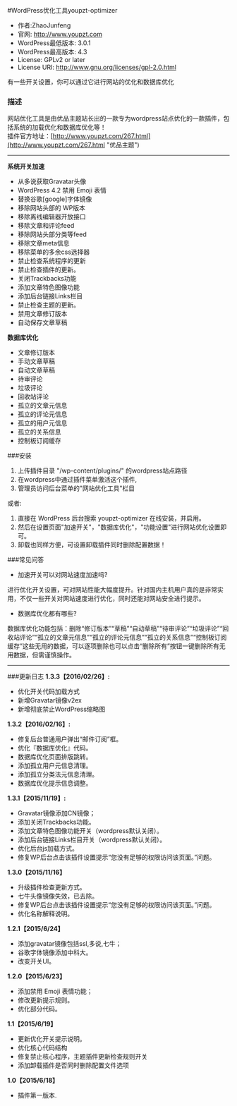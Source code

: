 
#WordPress优化工具youpzt-optimizer
* 作者:ZhaoJunfeng  
* 官网: http://www.youpzt.com  
* WordPress最低版本: 3.0.1  
* WordPress最高版本: 4.3  
* License: GPLv2 or later  
* License URI: http://www.gnu.org/licenses/gpl-2.0.html

有一些开关设置，你可以通过它进行网站的优化和数据库优化

### 描述
网站优化工具是由优品主题站长出的一款专为wordpress站点优化的一款插件，包括系统的加载优化和数据库优化等！  
插件官方地址：[http://www.youpzt.com/267.html](http://www.youpzt.com/267.html "优品主题")
***
**系统开关加速**
* 从多说获取Gravatar头像
* WordPress 4.2 禁用 Emoji 表情
* 替换谷歌[google]字体镜像
* 移除网站头部的 WP版本
* 移除离线编辑器开放接口
* 移除文章和评论feed
* 移除网站头部分类等feed
* 移除文章meta信息
* 移除菜单的多余css选择器
* 禁止检查系统程序的更新
* 禁止检查插件的更新。
* 关闭Trackbacks功能
* 添加文章特色图像功能
* 添加后台链接Links栏目
* 禁止检查主题的更新。
* 禁用文章修订版本
* 自动保存文章草稿

**数据库优化**
* 文章修订版本
* 手动文章草稿
* 自动文章草稿
* 待审评论
* 垃圾评论
* 回收站评论
* 孤立的文章元信息
* 孤立的评论元信息
* 孤立的用户元信息
* 孤立的关系信息
* 控制板订阅缓存


###安装

1. 上传插件目录 "/wp-content/plugins/" 的wordpress站点路径
2. 在wordpress中通过插件菜单激活这个插件,
3. 管理员访问后台菜单的"网站优化工具"栏目  

或者:

1. 直接在 WordPress 后台搜索 youpzt-optimizer 在线安装，并启用。
2. 然后在设置页面"加速开关"，"数据库优化"，"功能设置"进行网站优化设置即可。
3. 卸载也同样方便，可设置卸载插件同时删除配置数据！

###常见问答

* 加速开关可以对网站速度加速吗?

进行优化开关设置，可对网站性能大幅度提升。针对国内主机用户真的是非常实用，不仅一些开关对网站速度进行优化，同时还能对网站安全进行提示。

* 数据库优化都有哪些?

数据库优化功能包括：删除“修订版本”“草稿”“自动草稿”“待审评论”“垃圾评论”“回收站评论”“孤立的文章元信息”“孤立的评论元信息”“孤立的关系信息”“控制板订阅缓存”这些无用的数据，可以逐项删除也可以点击“删除所有”按钮一键删除所有无用数据，但需谨慎操作。

***
###更新日志
**1.3.3【2016/02/26】:**
* 优化开关代码加载方式
* 新增Gravatar镜像v2ex
* 新增彻底禁止WordPress缩略图

**1.3.2【2016/02/16】:**
* 修复后台普通用户弹出“邮件订阅”框。
* 优化『数据库优化』代码。
* 数据库优化页面排版跳转。
* 添加孤立用户元信息清理。
* 添加孤立分类法元信息清理。
* 数据库优化提示信息调整。

**1.3.1【2015/11/19】:**

* Gravatar镜像添加CN镜像；
* 添加关闭Trackbacks功能。
* 添加文章特色图像功能开关（wordpress默认关闭）。
* 添加后台链接Links栏目开关（wordpress默认关闭）。
* 优化后台js加载方式。
* 修复WP后台点击该插件设置提示“您没有足够的权限访问该页面。”问题。


**1.3.0【2015/11/16】**

* 升级插件检查更新方式。
* 七牛头像镜像失效，已去除。
* 修复WP后台点击该插件设置提示“您没有足够的权限访问该页面。”问题。
* 优化名称解释说明。

**1.2.1【2015/6/24】**

* 添加gravatar镜像包括ssl,多说,七牛；
* 谷歌字体镜像添加中科大。
* 改变开关UI。

**1.2.0【2015/6/23】**

* 添加禁用 Emoji 表情功能；
* 修改更新提示规则。
* 优化部分代码。

**1.1【2015/6/19】**
* 更新优化开关提示说明。
* 优化核心代码结构
* 修复禁止核心程序，主题插件更新检查规则开关
* 添加卸载插件是否同时删除配置文件选项

**1.0【2015/6/18】**
* 插件第一版本.
